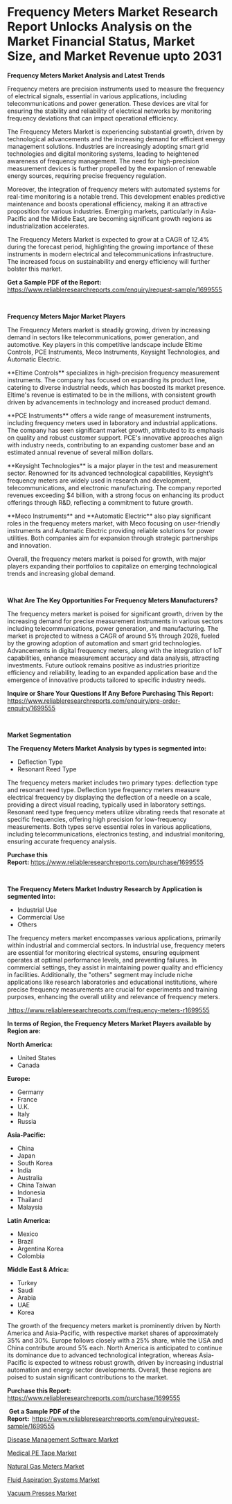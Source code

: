 <p><h1>Frequency Meters Market Research Report Unlocks Analysis on the Market Financial Status, Market Size, and Market Revenue upto 2031</h1></p><p><strong>Frequency Meters Market Analysis and Latest Trends</strong></p>
<p><p>Frequency meters are precision instruments used to measure the frequency of electrical signals, essential in various applications, including telecommunications and power generation. These devices are vital for ensuring the stability and reliability of electrical networks by monitoring frequency deviations that can impact operational efficiency.</p><p>The Frequency Meters Market is experiencing substantial growth, driven by technological advancements and the increasing demand for efficient energy management solutions. Industries are increasingly adopting smart grid technologies and digital monitoring systems, leading to heightened awareness of frequency management. The need for high-precision measurement devices is further propelled by the expansion of renewable energy sources, requiring precise frequency regulation.</p><p>Moreover, the integration of frequency meters with automated systems for real-time monitoring is a notable trend. This development enables predictive maintenance and boosts operational efficiency, making it an attractive proposition for various industries. Emerging markets, particularly in Asia-Pacific and the Middle East, are becoming significant growth regions as industrialization accelerates.</p><p>The Frequency Meters Market is expected to grow at a CAGR of 12.4% during the forecast period, highlighting the growing importance of these instruments in modern electrical and telecommunications infrastructure. The increased focus on sustainability and energy efficiency will further bolster this market.</p></p>
<p><strong>Get a Sample PDF of the Report:&nbsp;</strong> <a href="https://www.reliableresearchreports.com/enquiry/request-sample/1699555?utm_campaign=36&utm_medium=2&utm_source=Github&utm_content=ia&utm_term=20102024&utm_id=frequency-meters">https://www.reliableresearchreports.com/enquiry/request-sample/1699555</a></p>
<p>&nbsp;</p>
<p><strong>Frequency Meters Major Market Players</strong></p>
<p><p>The Frequency Meters market is steadily growing, driven by increasing demand in sectors like telecommunications, power generation, and automotive. Key players in this competitive landscape include Eltime Controls, PCE Instruments, Meco Instruments, Keysight Technologies, and Automatic Electric.</p><p>**Eltime Controls** specializes in high-precision frequency measurement instruments. The company has focused on expanding its product line, catering to diverse industrial needs, which has boosted its market presence. Eltime's revenue is estimated to be in the millions, with consistent growth driven by advancements in technology and increased product demand.</p><p>**PCE Instruments** offers a wide range of measurement instruments, including frequency meters used in laboratory and industrial applications. The company has seen significant market growth, attributed to its emphasis on quality and robust customer support. PCE's innovative approaches align with industry needs, contributing to an expanding customer base and an estimated annual revenue of several million dollars.</p><p>**Keysight Technologies** is a major player in the test and measurement sector. Renowned for its advanced technological capabilities, Keysight’s frequency meters are widely used in research and development, telecommunications, and electronic manufacturing. The company reported revenues exceeding $4 billion, with a strong focus on enhancing its product offerings through R&D, reflecting a commitment to future growth.</p><p>**Meco Instruments** and **Automatic Electric** also play significant roles in the frequency meters market, with Meco focusing on user-friendly instruments and Automatic Electric providing reliable solutions for power utilities. Both companies aim for expansion through strategic partnerships and innovation.</p><p>Overall, the frequency meters market is poised for growth, with major players expanding their portfolios to capitalize on emerging technological trends and increasing global demand.</p></p>
<p>&nbsp;</p>
<p><strong>What Are The Key Opportunities For Frequency Meters Manufacturers?</strong></p>
<p><p>The frequency meters market is poised for significant growth, driven by the increasing demand for precise measurement instruments in various sectors including telecommunications, power generation, and manufacturing. The market is projected to witness a CAGR of around 5% through 2028, fueled by the growing adoption of automation and smart grid technologies. Advancements in digital frequency meters, along with the integration of IoT capabilities, enhance measurement accuracy and data analysis, attracting investments. Future outlook remains positive as industries prioritize efficiency and reliability, leading to an expanded application base and the emergence of innovative products tailored to specific industry needs.</p></p>
<p><strong>Inquire or Share Your Questions If Any Before Purchasing This Report:</strong> <a href="https://www.reliableresearchreports.com/enquiry/pre-order-enquiry/1699555?utm_campaign=36&utm_medium=2&utm_source=Github&utm_content=ia&utm_term=20102024&utm_id=frequency-meters">https://www.reliableresearchreports.com/enquiry/pre-order-enquiry/1699555</a></p>
<p>&nbsp;</p>
<p><strong>Market Segmentation</strong></p>
<p><strong>The Frequency Meters Market Analysis by types is segmented into:</strong></p>
<p><ul><li>Deflection Type</li><li>Resonant Reed Type</li></ul></p>
<p><p>The frequency meters market includes two primary types: deflection type and resonant reed type. Deflection type frequency meters measure electrical frequency by displaying the deflection of a needle on a scale, providing a direct visual reading, typically used in laboratory settings. Resonant reed type frequency meters utilize vibrating reeds that resonate at specific frequencies, offering high precision for low-frequency measurements. Both types serve essential roles in various applications, including telecommunications, electronics testing, and industrial monitoring, ensuring accurate frequency analysis.</p></p>
<p><strong>Purchase this Report:&nbsp;</strong><a href="https://www.reliableresearchreports.com/purchase/1699555?utm_campaign=36&utm_medium=2&utm_source=Github&utm_content=ia&utm_term=20102024&utm_id=frequency-meters">https://www.reliableresearchreports.com/purchase/1699555</a></p>
<p>&nbsp;</p>
<p><strong>The Frequency Meters Market Industry Research by Application is segmented into:</strong></p>
<p><ul><li>Industrial Use</li><li>Commercial Use</li><li>Others</li></ul></p>
<p><p>The frequency meters market encompasses various applications, primarily within industrial and commercial sectors. In industrial use, frequency meters are essential for monitoring electrical systems, ensuring equipment operates at optimal performance levels, and preventing failures. In commercial settings, they assist in maintaining power quality and efficiency in facilities. Additionally, the "others" segment may include niche applications like research laboratories and educational institutions, where precise frequency measurements are crucial for experiments and training purposes, enhancing the overall utility and relevance of frequency meters.</p></p>
<p><a href="https://www.reliableresearchreports.com/frequency-meters-r1699555?utm_campaign=36&utm_medium=2&utm_source=Github&utm_content=ia&utm_term=20102024&utm_id=frequency-meters">&nbsp;https://www.reliableresearchreports.com/frequency-meters-r1699555</a></p>
<p><strong>In terms of Region, the Frequency Meters Market Players available by Region are:</strong></p>
<p>
    <p> <strong> North America: </strong>
        <ul>
            <li>United States</li>
            <li>Canada</li>
        </ul>
        </p> 
    <p> <strong> Europe: </strong>
        <ul>
            <li>Germany</li>
            <li>France</li>
            <li>U.K.</li>
            <li>Italy</li>
            <li>Russia</li>
        </ul>
        </p> 
    <p> <strong> Asia-Pacific: </strong>
        <ul>
            <li>China</li>
            <li>Japan</li>
            <li>South Korea</li>
            <li>India</li>
            <li>Australia</li>
            <li>China Taiwan</li>
            <li>Indonesia</li>
            <li>Thailand</li>
            <li>Malaysia</li>
        </ul>
        </p> 
    <p> <strong> Latin America: </strong>
        <ul>
            <li>Mexico</li>
            <li>Brazil</li>
            <li>Argentina Korea</li>
            <li>Colombia</li>
        </ul>
        </p> 
    <p> <strong> Middle East & Africa: </strong>
        <ul>
            <li>Turkey</li>
            <li>Saudi</li>
            <li>Arabia</li>
            <li>UAE</li>
            <li>Korea</li>
        </ul>
    </p>
    </p>
<p><p>The growth of the frequency meters market is prominently driven by North America and Asia-Pacific, with respective market shares of approximately 35% and 30%. Europe follows closely with a 25% share, while the USA and China contribute around 5% each. North America is anticipated to continue its dominance due to advanced technological integration, whereas Asia-Pacific is expected to witness robust growth, driven by increasing industrial automation and energy sector developments. Overall, these regions are poised to sustain significant contributions to the market.</p></p>
<p><strong>Purchase this Report: </strong><a href="https://www.reliableresearchreports.com/purchase/1699555?utm_campaign=36&utm_medium=2&utm_source=Github&utm_content=ia&utm_term=20102024&utm_id=frequency-meters">https://www.reliableresearchreports.com/purchase/1699555</a></p>
<p>&nbsp;<strong>Get a Sample PDF of the Report:&nbsp;&nbsp;</strong><a href="https://www.reliableresearchreports.com/enquiry/request-sample/1699555?utm_campaign=36&utm_medium=2&utm_source=Github&utm_content=ia&utm_term=20102024&utm_id=frequency-meters">https://www.reliableresearchreports.com/enquiry/request-sample/1699555</a></p>
<p><strong></strong></p>
<p><p><a href="https://github.com/GRUBBSCHARLES/Market-Research-Report-List-1/blob/main/disease-management-software-market.md?utm_campaign=36&utm_medium=2&utm_source=Github&utm_content=ia&utm_term=20102024&utm_id=frequency-meters">Disease Management Software Market</a></p><p><a href="https://www.linkedin.com/pulse/market-insights-global-medical-pe-tape-forecast-innovation-8khze?utm_campaign=36&utm_medium=2&utm_source=Github&utm_content=ia&utm_term=20102024&utm_id=frequency-meters">Medical PE Tape Market</a></p><p><a href="https://github.com/HaroldWalker405/Market-Research-Report-List-1/blob/main/natural-gas-meters-market.md?utm_campaign=36&utm_medium=2&utm_source=Github&utm_content=ia&utm_term=20102024&utm_id=frequency-meters">Natural Gas Meters Market</a></p><p><a href="https://www.linkedin.com/pulse/fluid-aspiration-systems-industry-analysis-report-market-uat4e?utm_campaign=36&utm_medium=2&utm_source=Github&utm_content=ia&utm_term=20102024&utm_id=frequency-meters">Fluid Aspiration Systems Market</a></p><p><a href="https://issuu.com/reportprime-2/docs/vacuum-presses-market-size-2030.ppt_6f0760c6e5d995?utm_campaign=36&utm_medium=2&utm_source=Github&utm_content=ia&utm_term=20102024&utm_id=frequency-meters">Vacuum Presses Market</a></p></p>